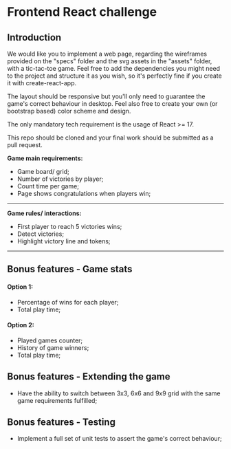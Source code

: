# Frontend React challenge

## **Introduction**
We would like you to implement a web page, regarding the wireframes provided on the "specs" folder and the svg assets in the "assets" folder, with a tic-tac-toe game. 
Feel free to add the dependencies you might need to the project and structure it as you wish, so it's perfectly fine if you create it with create-react-app.

The layout should be responsive but you'll only need to guarantee the game's correct behaviour in desktop. Feel also free to create your own (or bootstrap based) color scheme and design.

The only mandatory tech requirement is the usage of React >= 17.

This repo should be cloned and your final work should be submitted as a pull request.

 **Game main requirements:**
- Game board/ grid;
- Number of victories by player;
- Count time per game;
- Page shows congratulations when players win;
___
 **Game rules/ interactions:**
- First player to reach 5 victories wins;
- Detect victories;
- Highlight victory line and tokens;
___
## Bonus features - Game stats
#### **Option 1:**
- Percentage of wins for each player;
- Total play time;

#### **Option 2:**
- Played games counter;
- History of game winners;
- Total play time;

## Bonus features - Extending the game
- Have the ability to switch between 3x3, 6x6 and 9x9 grid with the same game requirements fulfilled;

## Bonus features - Testing
- Implement a full set of unit tests to assert the game's correct behaviour;

